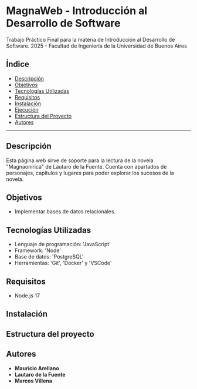 # MagnaWeb - Introducción al Desarrollo de Software
Trabajo Práctico Final para la materia de Introducción al Desarrollo de Software.
2025 - Facultad de Ingeniería de la Universidad de Buenos Aires

## Índice
- [Descripción](#descripción)
- [Objetivos](#objetivos)
- [Tecnologías Utilizadas](#tecnologías-utilizadas)
- [Requisitos](#requisitos)
- [Instalación](#instalación)
- [Ejecución](#ejecución)
- [Estructura del Proyecto](#estructura-del-proyecto)
- [Autores](#autores)

---

## Descripción

Esta página web sirve de soporte para la lectura de la novela "Magnaonírica" de Lautaro de la Fuente. Cuenta con apartados de personajes, capítulos y lugares para poder explorar los sucesos de la novela.

## Objetivos

- Implementar bases de datos relacionales.

## Tecnologías Utilizadas

- Lenguaje de programación: 'JavaScript'
- Framework: 'Node'
- Base de datos: 'PostgreSQL'
- Herramientas: 'Git', 'Docker' y 'VSCode'

## Requisitos

- Node.js 17

## Instalación

## Estructura del proyecto

## Autores
- **Mauricio Arellano**
- **Lautaro de la Fuente**
- **Marcos Villena**